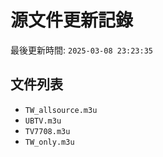 # 源文件更新記錄

最後更新時間: `2025-03-08 23:23:35`

## 文件列表
- `TW_allsource.m3u`
- `UBTV.m3u`
- `TV7708.m3u`
- `TW_only.m3u`
